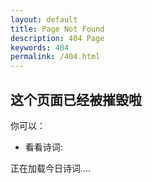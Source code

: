 ```yaml
---
layout: default
title: Page Not Found
description: 404 Page
keywords: 404
permalink: /404.html
---
```


## 这个页面已经被摧毁啦

你可以：

- 看看诗词:

<span id="jinrishici-sentence">正在加载今日诗词....</span>

<script src="https://sdk.jinrishici.com/v2/browser/jinrishici.js" charset="utf-8"></script>

<script src="https://sdk.jinrishici.com/v2/browser/jinrishici.js" charset="utf-8"></script>

